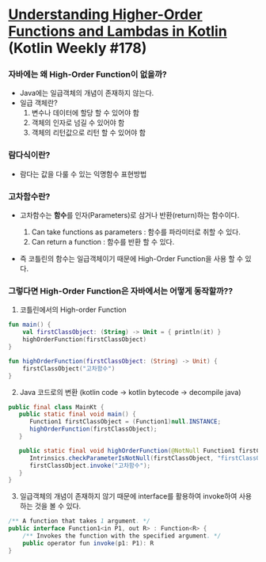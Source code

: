# [Understanding Higher-Order Functions and Lambdas in Kotlin](https://blog.mindorks.com/understanding-higher-order-functions-and-lambdas-in-kotlin) (Kotlin Weekly #178)

### 자바에는 왜 High-Order Function이 없을까?

- Java에는 일급객체의 개념이 존재하지 않는다.
- 일급 객체란?
  1. 변수나 데이터에 할당 할 수 있어야 함
  2. 객체의 인자로 넘길 수 있어야 함
  3. 객체의 리턴값으로 리턴 할 수 있어야 함

### 람다식이란?

- 람다는 값을 다룰 수 있는 익명함수 표현방법

### 고차함수란?

- 고차함수는 **함수**를 인자(Parameters)로 삼거나 반환(return)하는 함수이다.
  1. Can take functions as parameters : 함수를 파라미터로 취할 수 있다.
  2. Can return a function : 함수를 반환 할 수 있다.

- 즉 코틀린의 함수는 일급객체이기 때문에 High-Order Function을 사용 할 수 있다.

### 그렇다면 High-Order Function은 자바에서는 어떻게 동작할까??

1. 코틀린에서의 High-order Function

```kotlin
fun main() {
    val firstClassObject: (String) -> Unit = { println(it) }
    highOrderFunction(firstClassObject)
}

fun highOrderFunction(firstClassObject: (String) -> Unit) {
    firstClassObject("고차함수")
}
```

2. Java 코드로의 변환 (kotlin code -> kotlin bytecode -> decompile java)

```java
public final class MainKt {
   public static final void main() {
      Function1 firstClassObject = (Function1)null.INSTANCE;
      highOrderFunction(firstClassObject);
   }

   public static final void highOrderFunction(@NotNull Function1 firstClassObject) {
      Intrinsics.checkParameterIsNotNull(firstClassObject, "firstClassObject");
      firstClassObject.invoke("고차함수");
   }
}

```

3. 일급객체의 개념이 존재하지 않기 때문에 interface를 활용하여 invoke하여 사용하는 것을 볼 수 있다.

```java
/** A function that takes 1 argument. */
public interface Function1<in P1, out R> : Function<R> {
    /** Invokes the function with the specified argument. */
    public operator fun invoke(p1: P1): R
}
```
